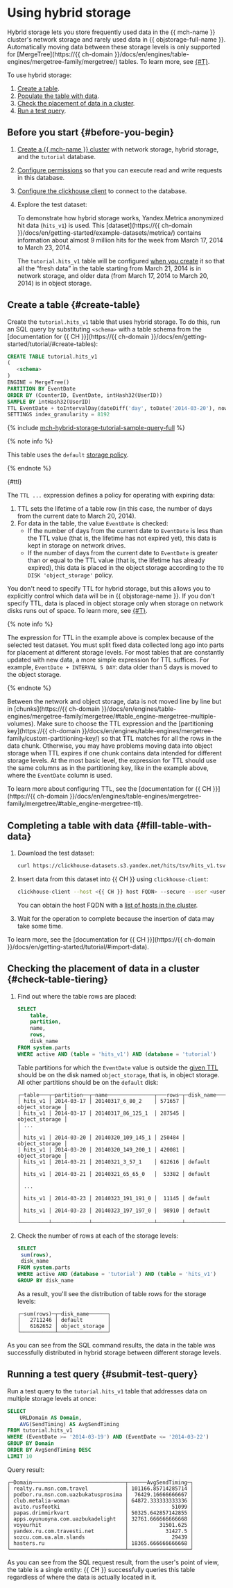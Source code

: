 # Using hybrid storage

Hybrid storage lets you store frequently used data in the {{ mch-name }} cluster's network storage and rarely used data in {{ objstorage-full-name }}. Automatically moving data between these storage levels is only supported for [MergeTree](https://{{ ch-domain }}/docs/en/engines/table-engines/mergetree-family/mergetree/) tables. To learn more, see [{#T}](../concepts/storage.md).

To use hybrid storage:
1. [Create a table](#create-table).
1. [Populate the table with data](#fill-table-with-data).
1. [Check the placement of data in a cluster](#check-table-tiering).
1. [Run a test query](#submit-test-query).

## Before you start {#before-you-begin}

1. [Create a {{ mch-name }} cluster](../operations/cluster-create.md) with network storage, hybrid storage, and the `tutorial` database.
1. [Configure permissions](../operations/cluster-users.md#update-settings) so that you can execute read and write requests in this database.
1. [Configure the clickhouse client](../operations/connect.md) to connect to the database.
1. Explore the test dataset:

   To demonstrate how hybrid storage works, Yandex.Metrica anonymized hit data (`hits_v1`) is used. This [dataset](https://{{ ch-domain }}/docs/en/getting-started/example-datasets/metrica/) contains information about almost 9 million hits for the week from March 17, 2014 to March 23, 2014.

   The `tutorial.hits_v1` table will be configured [when you create](#create-table) it so that all the <q>fresh data</q> in the table starting from March 21, 2014 is in network storage, and older data (from March 17, 2014 to March 20, 2014) is in object storage.

## Create a table {#create-table}

Create the `tutorial.hits_v1` table that uses hybrid storage. To do this, run an SQL query by substituting `<schema>` with a table schema from the [documentation for {{ CH }}](https://{{ ch-domain }}/docs/en/getting-started/tutorial/#create-tables):

```sql
CREATE TABLE tutorial.hits_v1
(
   <schema>
)
ENGINE = MergeTree()
PARTITION BY EventDate
ORDER BY (CounterID, EventDate, intHash32(UserID))
SAMPLE BY intHash32(UserID)
TTL EventDate + toIntervalDay(dateDiff('day', toDate('2014-03-20'), now())) TO DISK 'object_storage'
SETTINGS index_granularity = 8192
```

{% include [mch-hybrid-storage-tutorial-sample-query-full](../../_includes/mdb/mch-hs-tutorial-sample-query-full.md) %}

{% note info %}

This table uses the `default` [storage policy](../concepts/storage.md#storage-policies).

{% endnote %}

{#ttl}

The `TTL ...` expression defines a policy for operating with expiring data:
1. TTL sets the lifetime of a table row (in this case, the number of days from the current date to March 20, 2014).
1. For data in the table, the value `EventDate` is checked:
   * If the number of days from the current date to `EventDate` is less than the TTL value (that is, the lifetime has not expired yet), this data is kept in storage on network drives.
   * If the number of days from the current date to `EventDate` is greater than or equal to the TTL value (that is, the lifetime has already expired), this data is placed in the object storage according to the `TO DISK 'object_storage'` policy.

You don't need to specify TTL for hybrid storage, but this allows you to explicitly control which data will be in {{ objstorage-name }}. If you don't specify TTL, data is placed in object storage only when storage on network disks runs out of space. To learn more, see [{#T}](../concepts/storage.md).

{% note info %}

The expression for TTL in the example above is complex because of the selected test dataset. You must split fixed data collected long ago into parts for placement at different storage levels. For most tables that are constantly updated with new data, a more simple expression for TTL suffices. For example, `EventDate + INTERVAL 5 DAY`: data older than 5 days is moved to the object storage.

{% endnote %}

Between the network and object storage, data is not moved line by line but in [chunks](https://{{ ch-domain }}/docs/en/engines/table-engines/mergetree-family/mergetree/#table_engine-mergetree-multiple-volumes). Make sure to choose the TTL expression and the [partitioning key](https://{{ ch-domain }}/docs/en/engines/table-engines/mergetree-family/custom-partitioning-key/) so that TTL matches for all the rows in the data chunk. Otherwise, you may have problems moving data into object storage when TTL expires if one chunk contains data intended for different storage levels. At the most basic level, the expression for TTL should use the same columns as in the partitioning key, like in the example above, where the `EventDate` column is used.

To learn more about configuring TTL, see the [documentation for {{ CH }}](https://{{ ch-domain }}/docs/en/engines/table-engines/mergetree-family/mergetree/#table_engine-mergetree-ttl).

## Completing a table with data {#fill-table-with-data}

1. Download the test dataset:

   ```bash
   curl https://clickhouse-datasets.s3.yandex.net/hits/tsv/hits_v1.tsv.xz | unxz --threads=`nproc` > hits_v1.tsv
   ```
1. Insert data from this dataset into {{ CH }} using `clickhouse-client`:

   ```bash
   clickhouse-client --host <{{ CH }} host FQDN> --secure --user <username> --database tutorial --port 9440 --password <user password> --query "INSERT INTO tutorial.hits_v1 FORMAT TSV" --max_insert_block_size=100000 < hits_v1.tsv
   ```

   You can obtain the host FQDN with a [list of hosts in the cluster](../operations/hosts.md#list-hosts).

1. Wait for the operation to complete because the insertion of data may take some time.

To learn more, see the [documentation for {{ CH }}](https://{{ ch-domain }}/docs/en/getting-started/tutorial/#import-data).

## Checking the placement of data in a cluster {#check-table-tiering}

1. Find out where the table rows are placed:

   ```sql
   SELECT
       table,
       partition,
       name,
       rows,
       disk_name
   FROM system.parts
   WHERE active AND (table = 'hits_v1') AND (database = 'tutorial')
   ```

   Table partitions for which the `EventDate` value is outside the [given TTL](#ttl) should be on the disk named `object_storage`, that is, in object storage. All other partitions should be on the `default` disk:

   ```
   ┌─table───┬─partition──┬─name───────────────┬───rows─┬─disk_name──────┐
   │ hits_v1 │ 2014-03-17 │ 20140317_6_80_2    │ 571657 │ object_storage │
   │ hits_v1 │ 2014-03-17 │ 20140317_86_125_1  │ 287545 │ object_storage │
   │ ...                                                                 │
   │ hits_v1 │ 2014-03-20 │ 20140320_109_145_1 │ 250484 │ object_storage │
   │ hits_v1 │ 2014-03-20 │ 20140320_149_200_1 │ 420081 │ object_storage │
   │ hits_v1 │ 2014-03-21 │ 20140321_3_57_1    │ 612616 │ default        │
   │ hits_v1 │ 2014-03-21 │ 20140321_65_65_0   │  53382 │ default        │
   │ ...                                                                 │
   │ hits_v1 │ 2014-03-23 │ 20140323_191_191_0 │  11145 │ default        │
   │ hits_v1 │ 2014-03-23 │ 20140323_197_197_0 │  98910 │ default        │
   └─────────┴────────────┴────────────────────┴────────┴────────────────┘
   ```

1. Check the number of rows at each of the storage levels:

   ```sql
   SELECT
    sum(rows),
    disk_name
   FROM system.parts
   WHERE active AND (database = 'tutorial') AND (table = 'hits_v1')
   GROUP BY disk_name
   ```

   As a result, you'll see the distribution of table rows for the storage levels:

   ```
   ┌─sum(rows)─┬─disk_name──────┐
   │   2711246 │ default        │
   │   6162652 │ object_storage │
   └───────────┴────────────────┘
   ```

As you can see from the SQL command results, the data in the table was successfully distributed in hybrid storage between different storage levels.

## Running a test query {#submit-test-query}

Run a test query to the `tutorial.hits_v1` table that addresses data on multiple storage levels at once:

```sql
SELECT
    URLDomain AS Domain,
    AVG(SendTiming) AS AvgSendTiming
FROM tutorial.hits_v1
WHERE (EventDate >= '2014-03-19') AND (EventDate <= '2014-03-22')
GROUP BY Domain
ORDER BY AvgSendTiming DESC
LIMIT 10
```

Query result:

```
┌─Domain──────────────────────────────┬──────AvgSendTiming─┐
│ realty.ru.msn.com.travel            │ 101166.85714285714 │
│ podbor.ru.msn.com.uazbukatusprosima │  76429.16666666667 │
│ club.metalia-woman                  │ 64872.333333333336 │
│ avito.rusfootki                     │              51099 │
│ papas.drimmirkvart                  │ 50325.642857142855 │
│ apps.oyunuoyna.com.uazbukadelight   │ 32761.666666666668 │
│ voyeurhit                           │          31501.625 │
│ yandex.ru.com.travesti.net          │            31427.5 │
│ sozcu.com.ua.alm.slands             │              29439 │
│ hasters.ru                          │ 18365.666666666668 │
└─────────────────────────────────────┴────────────────────┘
```

As you can see from the SQL request result, from the user's point of view, the table is a single entity: {{ CH }} successfully queries this table regardless of where the data is actually located in it.

